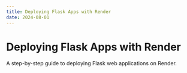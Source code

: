 ```yaml
---
title: Deploying Flask Apps with Render
date: 2024-08-01
---
```


# Deploying Flask Apps with Render

A step-by-step guide to deploying Flask web applications on Render.
